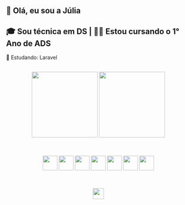 ##  👋 Olá, eu sou a Júlia

##  🎓 Sou técnica em DS | 👩‍💻 Estou cursando o 1° Ano de ADS

💬 Estudando: Laravel

<div align="center">
<br>

  <img height="180em" src="https://github-readme-stats.vercel.app/api?username=liabueno&show_icons=true&theme=tokyonight"/>

  <img height="180em" src="https://github-readme-stats.vercel.app/api/top-langs/?username=liabueno&layout=compact&theme=tokyonight"/>

</div>

##
<div style="display: inline_block" align="center"> <br>

  <img src="https://cdn.jsdelivr.net/gh/devicons/devicon@latest/icons/angularjs/angularjs-original.svg" height="40" witdh="50" />
  <img src="https://cdn.jsdelivr.net/gh/devicons/devicon@latest/icons/ionic/ionic-original.svg" height="40" witdh="50" />
  <img src="https://cdn.jsdelivr.net/gh/devicons/devicon@latest/icons/bootstrap/bootstrap-original.svg" height="40" witdh="50"/>
  <img src="https://cdn.jsdelivr.net/gh/devicons/devicon@latest/icons/php/php-original.svg" height="40" witdh="50" />
  <img src="https://cdn.jsdelivr.net/gh/devicons/devicon@latest/icons/javascript/javascript-original.svg" height="40" witdh="50" />
  <img src="https://cdn.jsdelivr.net/gh/devicons/devicon@latest/icons/mysql/mysql-original.svg" height="40" witdh="50"/>
  <img src="https://cdn.jsdelivr.net/gh/devicons/devicon@latest/icons/electron/electron-original.svg" height="40" witdh="50" />

</div>

##

<div style="display: inline_block" align="center"> <br>
  <a href="http://www.linkedin.com/in/j%C3%BAlia-bueno-93237830a"><img src="https://img.shields.io/badge/linkedin-%230077B5.svg?style=for-the-badge&logo=linkedin&logoColor=white" height="30" witdh="40"></a>
</div>
